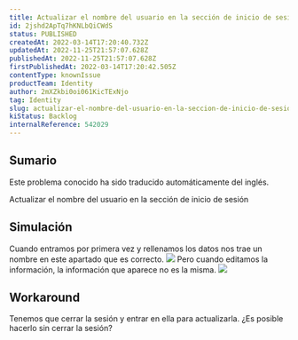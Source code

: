 ```yaml
---
title: Actualizar el nombre del usuario en la sección de inicio de sesión
id: 2jshd2ApTq7hKNLbQiCWdS
status: PUBLISHED
createdAt: 2022-03-14T17:20:40.732Z
updatedAt: 2022-11-25T21:57:07.628Z
publishedAt: 2022-11-25T21:57:07.628Z
firstPublishedAt: 2022-03-14T17:20:42.505Z
contentType: knownIssue
productTeam: Identity
author: 2mXZkbi0oi061KicTExNjo
tag: Identity
slug: actualizar-el-nombre-del-usuario-en-la-seccion-de-inicio-de-sesion
kiStatus: Backlog
internalReference: 542029
---
```


## Sumario

<div class="alert alert-info">
  <p>Este problema conocido ha sido traducido automáticamente del inglés.</p>
</div>


Actualizar el nombre del usuario en la sección de inicio de sesión



## Simulación


Cuando entramos por primera vez y rellenamos los datos nos trae un nombre en este apartado que es correcto.
 ![](https://vtexhelp.zendesk.com/attachments/token/IJpYVAT1XewQUx4YnGtvGBL40/?name=image.png)
Pero cuando editamos la información, la información que aparece no es la misma.
 ![](https://vtexhelp.zendesk.com/attachments/token/uOiJZWmfl9qmC12H2ryHBQ3EA/?name=image.png)



## Workaround


 Tenemos que cerrar la sesión y entrar en ella para actualizarla. ¿Es posible hacerlo sin cerrar la sesión?

